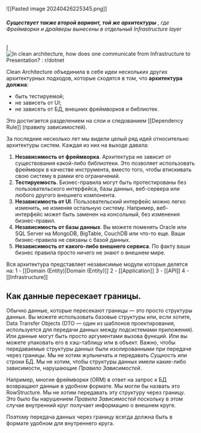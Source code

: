 ![[Pasted image 20240426225345.png]]

###### **Существует также второй вариант, той же архитектуры** , где Фреймворки и драйверы вынесены в отдельный Infrastructure layer

[![In clean architecture, how does one communicate from Infrastructure to  Presentation? : r/dotnet](https://preview.redd.it/in-clean-architecture-how-does-one-communicate-from-v0-9s5cv6bxj9ac1.png?width=700&format=png&auto=webp&s=3a8714a62f35ead3b722b603fac714ef4058dd08)


Clean Architecture объединила в себе идеи нескольких других архитектурных подходов, которые сходятся в том, что **архитектура должна**: 

- быть тестируемой;
- не зависеть от UI;
- не зависеть от БД, внешних фреймворков и библиотек.   

Это достигается разделением на слои и следованием [[Dependency Rule]] (правилу зависимостей).


За последние несколько лет мы видели целый ряд идей относительно архитектуры систем. Каждая из них на выходе давала:  
  

1. **Независимость от фреймворка**. Архитектура не зависит от существования какой-либо библиотеки. Это позволяет использовать фреймворк в качестве инструмента, вместо того, чтобы втискивать свою систему в рамки его ограничений.
2. **Тестируемость**. Бизнес-правила могут быть протестированы без пользовательского интерфейса, базы данных, веб-сервера или любого другого внешнего компонента.
3. **Независимоcть от UI**. Пользовательский интерфейс можно легко изменить, не изменяя остальную систему. Например, веб-интерфейс может быть заменен на консольный, без изменения бизнес-правил.
4. **Независимоcть от базы данных**. Вы можете поменять Oracle или SQL Server на MongoDB, BigTable, CouchDB или что-то еще. Ваши бизнес-правила не связаны с базой данных.
5. **Независимость от какого-либо внешнего сервиса**. По факту ваши бизнес правила просто ничего не знают о внешнем мире.


Вся архитектура представляет независимые модули которые делятся на: 
1 - [[Domain (Entity)|Domain (Entity)]]
2 - [[Application]]
3 - [[API]]
4 - [[Infrastructure]]

## Как данные пересекает границы.
  
Обычно данные, которые пересекают границы — это просто структуры данных. Вы можете использовать базовые структуры или, если хотите, Data Transfer Objects (DTO — один из шаблонов проектирования, используется для передачи данных между подсистемами приложения). Или данные могут быть просто аргументами вызова функций. Или вы можете упаковать его в хэш-таблицу или в объект. Важно, чтобы передаваемые структуры данных были изолированными при передаче через границы. Мы не хотим жульничать и передавать _Сущность_ или строки БД. Мы не хотим, чтобы структуры данных имели какие-либо зависимости, нарушающие _Правило Зависимостей_.  
  
Например, многие фреймворки (ORM) в ответ на запрос к БД возвращают данные в удобном формате. Мы могли бы назвать это RowStructure. Мы не хотим передавать эту структуру через границу. Это было бы нарушением _Правила Зависимостей_ поскольку в этом случае внутренний круг получает информацию о внешнем круге.  
  
Поэтому передача данных через границу всегда должна быть в формате удобном для внутреннего круга.


